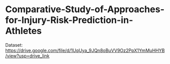 # Comparative-Study-of-Approaches-for-Injury-Risk-Prediction-in-Athletes
Dataset: https://drive.google.com/file/d/1UqUya_9JQn8oBuVV9Oz2PpX1YmMuHHYB/view?usp=drive_link
